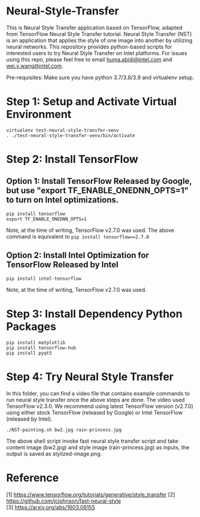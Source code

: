 # Neural-Style-Transfer

This is Neural Style Transfer application based on TensorFlow, adapted from TensorFlow Neural Style Transfer tutorial. 
Neural Style Transfer (NST) is an application that applies the style of one image into another by utilizing neural networks. 
This repository provides python-based scripts for interested users to try Neural Style Transfer on Intel platforms. 
For issues using this repo, please feel free to email huma.abidi@intel.com and wei.v.wang@intel.com.


Pre-requisites: Make sure you have python 3.7/3.8/3.9 and virtualenv setup.

# Step 1: Setup and Activate Virtual Environment
```
virtualenv test-neural-style-transfer-venv
. ./test-neural-style-transfer-venv/bin/activate
```
# Step 2:  Install TensorFlow

## Option 1: Install TensorFlow Released by Google, but use "export TF_ENABLE_ONEDNN_OPTS=1" to turn on Intel optimizations. 
```
pip install tensorflow  
export TF_ENABLE_ONEDNN_OPTS=1
```

Note, at the time of writing, TensorFlow v2.7.0 was used. The above command is equivalent to ``pip install tensorflow==2.7.0``

## Option 2: Install Intel Optimization for TensorFlow Released by Intel
```
pip install intel-tensorflow
```
Note, at the time of writing, TensorFlow v2.7.0 was used. 

# Step 3: Install Dependency Python Packages
```
pip install matplotlib
pip install tensorflow-hub
pip install pyqt5
```


# Step 4: Try Neural Style Transfer 
In this folder, you can find a video file that contains example commands to run neural style transfer once the above steps are done. The video used TensorFlow v2.3.0. We recommend using latest TensorFlow version (v2.7.0) using either stock TensorFlow (released by Google) or Intel TensorFlow (released by Intel).  
```
./NST-painting.sh bw2.jpg rain-princess.jpg 
```
The above shell script invoke fast neural style transfer script and take content image (bw2.jpg) and style image (rain-princess.jpg) as inputs, the output is saved as stylized-image.png.  


# Reference

[1] https://www.tensorflow.org/tutorials/generative/style_transfer 
[2] https://github.com/jcjohnson/fast-neural-style  
[3] https://arxiv.org/abs/1603.08155
